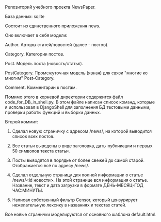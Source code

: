 Репозиторий учебного проекта NewsPaper.

База данных: sqlite

Состоит из единственного приложения news.

Оно включает в себя модели:

Author. Авторы статей/новостей (далее - постов).

Category. Категории постов.

Post. Модель поста (новость/статья).

PostCategory. Промежуточная модель (явная) для связи "многие ко многим" Post-Category.

Comment. Комментарии к постам.

Помимо этого в корневой директории содержится файл code_for_DB_in_shell.py. В этом файле написан список команд, которые я использовал в DjangoShell для заполнения БД тестовыми данными, проверки работы функций и выборки данных.

Второй коммит:

1. Сделал новую страничку с адресом /news/, на которой выводится список всех постов.

2. Все статьи выведены в виде заголовка, даты публикации и первых 50 символов текста статьи.

3. Посты выводятся в порядке от более свежей до самой старой. Отображается всё по адресу /news/.

4. Сделал отдельную страницу для полной информации о статье /news/<id новости>. На этой странице вся информация о статье. Название, текст и дата загрузки в формате ДЕНЬ-МЕСЯЦ-ГОД ЧАС:МИНУТЫ.

5. Написал собственный фильтр Censor, который цензурирует нежелательную лексику в названиях и текстах статей.

Все новые странички моделируются от основного шаблона default.html.
